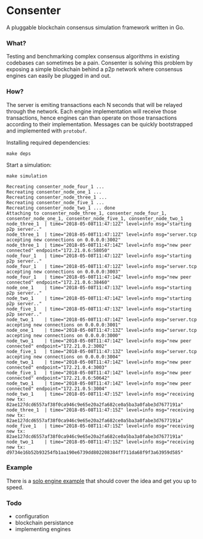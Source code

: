 # Consenter
A pluggable blockchain consensus simulation framework written in Go.

### What?
Testing and benchmarking complex consensus algorithms in existing codebases can sometimes be a pain. Consenter is solving this problem by exposing a simple blockchain behind a p2p network where consensus engines can easily be plugged in and out. 

### How?
The server is emiting transactions each N seconds that will be relayed through the network. Each engine implementation will receive those transactions, hence engines can than operate on those transactions according to their implementation. Messages can be quickly bootstrapped and implemented with `protobuf`.

Installing required dependencies:
```
make deps
```

Start a simulation:
```
make simulation
```

```
Recreating consenter_node_four_1 ...
Recreating consenter_node_one_1 ...
Recreating consenter_node_three_1 ...
Recreating consenter_node_five_1 ...
Recreating consenter_node_two_1 ... done
Attaching to consenter_node_three_1, consenter_node_four_1, consenter_node_one_1, consenter_node_five_1, consenter_node_two_1
node_three_1  | time="2018-05-08T11:47:12Z" level=info msg="starting p2p server.."
node_three_1  | time="2018-05-08T11:47:12Z" level=info msg="server.tcp accepting new connections on 0.0.0.0:3002"
node_three_1  | time="2018-05-08T11:47:14Z" level=info msg="new peer connected" endpoint="172.21.0.6:58050"
node_four_1   | time="2018-05-08T11:47:12Z" level=info msg="starting p2p server.."
node_four_1   | time="2018-05-08T11:47:12Z" level=info msg="server.tcp accepting new connections on 0.0.0.0:3003"
node_four_1   | time="2018-05-08T11:47:14Z" level=info msg="new peer connected" endpoint="172.21.0.6:38460"
node_one_1    | time="2018-05-08T11:47:13Z" level=info msg="starting p2p server.."
node_two_1    | time="2018-05-08T11:47:14Z" level=info msg="starting p2p server.."
node_five_1   | time="2018-05-08T11:47:13Z" level=info msg="starting p2p server.."
node_two_1    | time="2018-05-08T11:47:14Z" level=info msg="server.tcp accepting new connections on 0.0.0.0:3001"
node_one_1    | time="2018-05-08T11:47:13Z" level=info msg="server.tcp accepting new connections on 0.0.0.0:3000"
node_two_1    | time="2018-05-08T11:47:14Z" level=info msg="new peer connected" endpoint="172.21.0.2:3002"
node_five_1   | time="2018-05-08T11:47:13Z" level=info msg="server.tcp accepting new connections on 0.0.0.0:3004"
node_two_1    | time="2018-05-08T11:47:14Z" level=info msg="new peer connected" endpoint="172.21.0.4:3003"
node_five_1   | time="2018-05-08T11:47:14Z" level=info msg="new peer connected" endpoint="172.21.0.6:50642"
node_two_1    | time="2018-05-08T11:47:14Z" level=info msg="new peer connected" endpoint="172.21.0.5:3004"
node_two_1    | time="2018-05-08T11:47:15Z" level=info msg="receiving new tx: 82ae127dcd6557af38f0ca946c9e65e20a2fa682ce0a5ba3a0fabe3d7677191a"
node_three_1  | time="2018-05-08T11:47:15Z" level=info msg="receiving new tx: 82ae127dcd6557af38f0ca946c9e65e20a2fa682ce0a5ba3a0fabe3d7677191a"
node_five_1   | time="2018-05-08T11:47:15Z" level=info msg="receiving new tx: 82ae127dcd6557af38f0ca946c9e65e20a2fa682ce0a5ba3a0fabe3d7677191a"
node_two_1    | time="2018-05-08T11:47:15Z" level=info msg="receiving new tx: d9734e16b52b93254fb1aa190e6739dd802208384ff711da68f9f3a63959d585"
```

### Example
There is a [solo engine example](https://github.com/anthdm/consenter/pkg/consensus/solo) that should cover the idea and get you up to speed. 

### Todo
- configuration
- blockchain persistance 
- implementing engines
